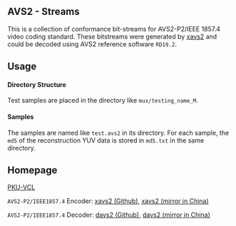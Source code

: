 ## AVS2 - Streams
This is a collection of conformance bit-streams for AVS2-P2/IEEE 1857.4  video coding standard. These bitstreams were generated by  [xavs2](https://github.com/pkuvcl/xavs2) and could be decoded using AVS2 reference software `RD19.2`. 

## Usage
#### Directory Structure
Test samples are placed in the directory like `mux/testing_name_M`.

#### Samples
The samples are named like `test.avs2` in its directory.  For each sample,  the `md5` of the reconstruction YUV data is stored in `md5.txt` in the same directory.

## Homepage
[PKU-VCL][1]

`AVS2-P2/IEEE1857.4` Encoder: [xavs2 (Github)][2], [xavs2 (mirror in China)][3]

`AVS2-P2/IEEE1857.4` Decoder: [davs2 (Github)][4], [davs2 (mirror in China)][5]

  [1]: http://vcl.idm.pku.edu.cn/ "PKU-VCL"
  [2]: https://github.com/pkuvcl/xavs2 "xavs2 github repository"
  [3]: https://gitee.com/pkuvcl/xavs2 "xavs2 gitee repository"
  [4]: https://github.com/pkuvcl/davs2 "davs2 decoder@github"
  [5]: https://gitee.com/pkuvcl/davs2 "davs2 decoder@gitee"
